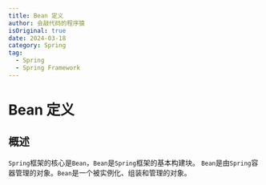 ```yaml
---
title: Bean 定义
author: 会敲代码的程序猿
isOriginal: true
date: 2024-03-18
category: Spring
tag:
  - Spring
  - Spring Framework
---
```


# Bean 定义

## 概述

`Spring`框架的核心是`Bean`，`Bean`是`Spring`框架的基本构建块。
`Bean`是由`Spring`容器管理的对象。`Bean`是一个被实例化、组装和管理的对象。

